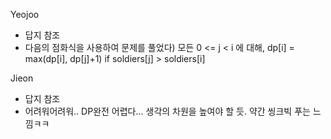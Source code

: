 Yeojoo
- 답지 참조
- 다음의 점화식을 사용하여 문제를 풀었다) 모든 0 <= j < i 에 대해, dp[i] = max(dp[i], dp[j]+1) if soldiers[j] > soldiers[i]

Jieon
- 답지 참조
- 어려워어려워.. DP완전 어렵다... 생각의 차원을 높여야 할 듯. 약간 씽크빅 푸는 느낌ㅋㅋ